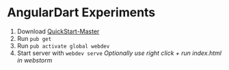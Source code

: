 # AngularDart Experiments

1. Download [QuickStart-Master](https://angulardart.dev/tutorial/toh-pt0)
2. Run `pub get`
3. Run `pub activate global webdev`
4. Start server with `webdev serve` *Optionally use right click + run index.html in webstorm*
